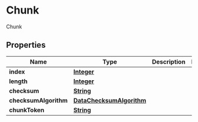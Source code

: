 

# Chunk

Chunk

## Properties

| Name | Type | Description | Notes |
|------------ | ------------- | ------------- | -------------|
|**index** | [**Integer**](Integer.md) |  |  |
|**length** | [**Integer**](Integer.md) |  |  |
|**checksum** | [**String**](String.md) |  |  |
|**checksumAlgorithm** | [**DataChecksumAlgorithm**](DataChecksumAlgorithm.md) |  |  |
|**chunkToken** | [**String**](String.md) |  |  |



